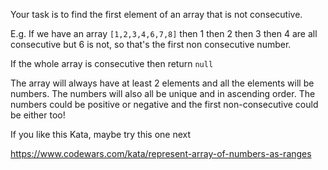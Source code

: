 Your task is to find the first element of an array that is not consecutive.

E.g. If we have an array `[1,2,3,4,6,7,8]` then 1 then 2 then 3 then 4 are all consecutive but 6 is not, so that's the first non consecutive number.

If the whole array is consecutive then return `null`

The array will always have at least 2 elements and all the elements will be numbers. The numbers will also all be unique and in ascending order. The numbers could be positive or negative and the first non-consecutive could be either too!

If you like this Kata, maybe try this one next

https://www.codewars.com/kata/represent-array-of-numbers-as-ranges
